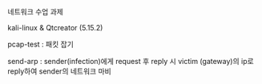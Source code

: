 네트워크 수업 과제

kali-linux & Qtcreator (5.15.2) 

pcap-test : 패킷 잡기

send-arp : sender(infection)에게 request 후 reply 시 victim (gateway)의 ip로 reply하여 sender의 네트워크 마비

